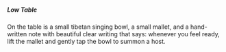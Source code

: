 ##### Low Table

On the table is a small tibetan singing bowl, a small mallet, and a hand-written note with beautiful clear writing that says: whenever you feel ready, lift the mallet and gently tap the bowl to summon a host.